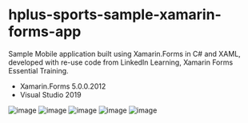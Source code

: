 # hplus-sports-sample-xamarin-forms-app
Sample Mobile application built using Xamarin.Forms in C# and XAML, developed with re-use code from LinkedIn Learning, Xamarin Forms Essential Training.
- Xamarin.Forms 5.0.0.2012
- Visual Studio 2019

![image](https://user-images.githubusercontent.com/98348781/175572345-05c2775d-c6b7-4ead-a54f-34690fe120b6.png)
![image](https://user-images.githubusercontent.com/98348781/175572568-14cdd49e-1732-47cc-a206-42a512042459.png)
![image](https://user-images.githubusercontent.com/98348781/175572663-36042dfb-cc85-4fd5-aa00-d5c37386bab3.png)
![image](https://user-images.githubusercontent.com/98348781/175572763-431aa23b-8309-4bb6-b6bf-badf4c0d33be.png)
![image](https://user-images.githubusercontent.com/98348781/175572871-7571622b-8114-4717-97a2-b4b7c2c8c224.png)


